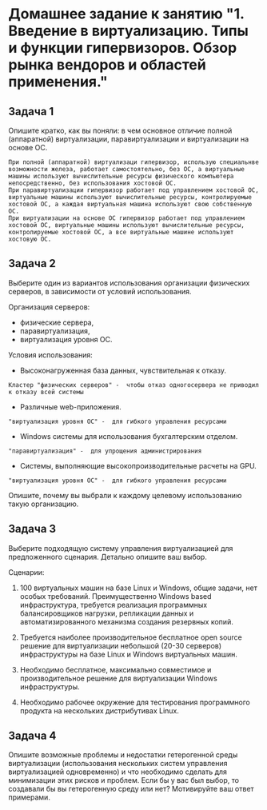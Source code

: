 
# Домашнее задание к занятию "1. Введение в виртуализацию. Типы и функции гипервизоров. Обзор рынка вендоров и областей применения."


## Задача 1

Опишите кратко, как вы поняли: в чем основное отличие полной (аппаратной) виртуализации, паравиртуализации и виртуализации на основе ОС.

```
При полной (аппаратной) виртуализаци гипервизор, использую специальнве возможности железа, работает самостоятельно, без ОС, а виртуальные машины используют вычислительные ресурсы физического компьютера непосредственно, без использования хостовой ОС.
При паравиртуализации гипервизор работает под управлением хостовой ОС, виртуальные машины используют вычислительные ресурсы, контролируемые хостовой ОС, а каждая виртуальная машина используют свою собственную ОС.
При виртуализации на основе ОС гипервизор работает под управлением хостовой ОС, виртуальные машины используют вычислительные ресурсы, контролируемые хостовой ОС, а все виртуальные машине используют хостовую ОС.
```


## Задача 2

Выберите один из вариантов использования организации физических серверов, в зависимости от условий использования.

Организация серверов:
- физические сервера,
- паравиртуализация,
- виртуализация уровня ОС.

Условия использования:
- Высоконагруженная база данных, чувствительная к отказу.
```
Кластер "физических серверов" -  чтобы отказ одногосервера не приводил к отказу всей системы 
```
- Различные web-приложения.
```
"виртуализация уровня ОС" -  для гибкого управления ресурсами 
```
- Windows системы для использования бухгалтерским отделом.
```
"паравиртуализация" -  для упрощения администрирования 
```
- Системы, выполняющие высокопроизводительные расчеты на GPU.
```
"виртуализация уровня ОС" -  для гибкого управления ресурсами 
```

Опишите, почему вы выбрали к каждому целевому использованию такую организацию.

## Задача 3

Выберите подходящую систему управления виртуализацией для предложенного сценария. Детально опишите ваш выбор.

Сценарии:

1. 100 виртуальных машин на базе Linux и Windows, общие задачи, нет особых требований. Преимущественно Windows based инфраструктура, требуется реализация программных балансировщиков нагрузки, репликации данных и автоматизированного механизма создания резервных копий.


2. Требуется наиболее производительное бесплатное open source решение для виртуализации небольшой (20-30 серверов) инфраструктуры на базе Linux и Windows виртуальных машин.

3. Необходимо бесплатное, максимально совместимое и производительное решение для виртуализации Windows инфраструктуры.

4. Необходимо рабочее окружение для тестирования программного продукта на нескольких дистрибутивах Linux.

## Задача 4

Опишите возможные проблемы и недостатки гетерогенной среды виртуализации (использования нескольких систем управления виртуализацией одновременно) и что необходимо сделать для минимизации этих рисков и проблем. Если бы у вас был выбор, то создавали бы вы гетерогенную среду или нет? Мотивируйте ваш ответ примерами.
